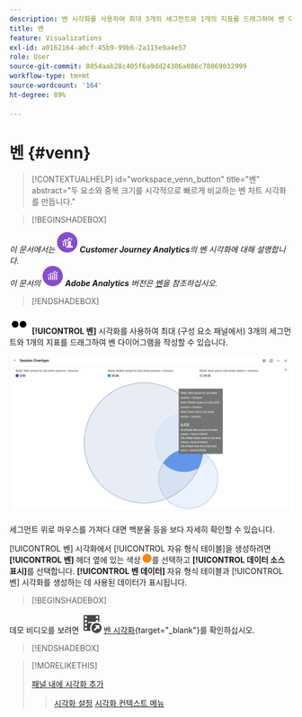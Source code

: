 ```yaml
---
description: 벤 시각화를 사용하여 최대 3개의 세그먼트와 1개의 지표를 드래그하여 벤 다이어그램을 작성할 수 있습니다.
title: 벤
feature: Visualizations
exl-id: a0162164-a0cf-45b9-99b6-2a115e9a4e57
role: User
source-git-commit: 8054aab28c405f6a9dd24306a086c78069032999
workflow-type: tm+mt
source-wordcount: '164'
ht-degree: 89%

---
```


# 벤 {#venn}

<!-- markdownlint-disable MD034 -->

>[!CONTEXTUALHELP]
>id="workspace_venn_button"
>title="벤"
>abstract="두 요소와 중복 크기를 시각적으로 빠르게 비교하는 벤 차트 시각화를 만듭니다."

<!-- markdownlint-enable MD034 -->


>[!BEGINSHADEBOX]

_이 문서에서는_ ![CustomerJourneyAnalytics](/help/assets/icons/CustomerJourneyAnalytics.svg) _**Customer Journey Analytics**&#x200B;의 벤 시각화에 대해 설명합니다._<br/>_이 문서의_ ![AdobeAnalytics](/help/assets/icons/AdobeAnalytics.svg) _**Adobe Analytics** 버전은 [벤](https://experienceleague.adobe.com/ko/docs/analytics/analyze/analysis-workspace/visualizations/venn)을 참조하십시오._

>[!ENDSHADEBOX]


![유형](/help/assets/icons/TwoDots.svg) **[!UICONTROL 벤]** 시각화를 사용하여 최대 (구성 요소 패널에서) 3개의 세그먼트와 1개의 지표를 드래그하여 벤 다이어그램을 작성할 수 있습니다.

![세 개의 세그먼트가 포함된 벤 시각화.](assets/venn.png)

세그먼트 위로 마우스를 가져다 대면 백분율 등을 보다 자세히 확인할 수 있습니다.

[!UICONTROL 벤] 시각화에서 [!UICONTROL 자유 형식 테이블]을 생성하려면 **[!UICONTROL 벤]** 헤더 옆에 있는 색상 ![StatusOrange](/help/assets/icons/StatusOrange.svg)를 선택하고 **[!UICONTROL 데이터 소스 표시]**&#x200B;를 선택합니다. **[!UICONTROL 벤 데이터]** 자유 형식 테이블과 [!UICONTROL 벤] 시각화를 생성하는 데 사용된 데이터가 표시됩니다.

<!--
To normalize the Venn diagram (take the size out of it), go select ![Setting](/help/assets/icons/Setting.svg) and select **[!UICONTROL Normalization]**.

![Visualization Settings option for Visualization type: Venn diagram.](assets/normalization.png)

-->


>[!BEGINSHADEBOX]

데모 비디오를 보려면 ![VideoCheckedOut](/help/assets/icons/VideoCheckedOut.svg) [벤 시각화](https://video.tv.adobe.com/v/335798/?quality=12&learn=on){target="_blank"}를 확인하십시오.

>[!ENDSHADEBOX]


>[!MORELIKETHIS]
>
>[패널 내에 시각화 추가](/help/analysis-workspace/visualizations/freeform-analysis-visualizations.md#add-visualizations-to-a-panel)
>>[시각화 설정](/help/analysis-workspace/visualizations/freeform-analysis-visualizations.md#settings)
>>[시각화 컨텍스트 메뉴](/help/analysis-workspace/visualizations/freeform-analysis-visualizations.md#context-menu)
>

